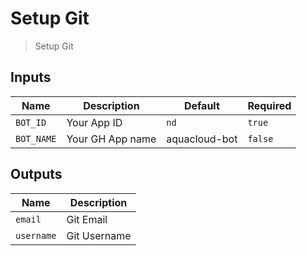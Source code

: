 
# Setup Git
> Setup Git

## Inputs 

| Name | Description | Default | Required | 
| ---- | ----------- | ------- | -------- |
| `BOT_ID` | Your App ID | `nd` | `true` |
| `BOT_NAME` | Your GH App name | aquacloud-bot | `false` |


## Outputs 

| Name | Description |
| ---- | ----------- |
| `email` | Git Email |
| `username` | Git Username |

        
